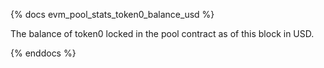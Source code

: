 {% docs evm_pool_stats_token0_balance_usd %}

The balance of token0 locked in the pool contract as of this block in USD.

{% enddocs %}
